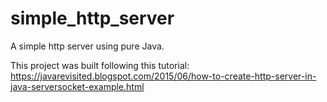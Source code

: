 # simple_http_server
A simple http server using pure Java.

This project was built following this tutorial:
https://javarevisited.blogspot.com/2015/06/how-to-create-http-server-in-java-serversocket-example.html

